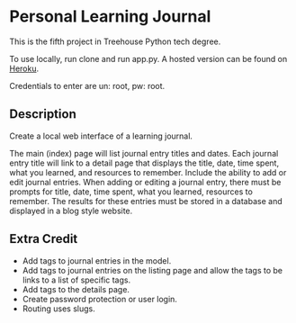# Personal Learning Journal

This is the fifth project in Treehouse Python tech degree.

To use locally, run clone and run app.py. A hosted version can be found on [Heroku](https://personal-learning-journal.herokuapp.com/list-entries).

Credentials to enter are un: root, pw: root.

## Description

Create a local web interface of a learning journal. 

The main (index) page will list journal entry titles and dates. 
Each journal entry title will link to a detail page that displays the title, date, time spent, what you learned, 
and resources to remember. 
Include the ability to add or edit journal entries. When adding or editing a journal entry, there must be prompts for 
title, date, time spent, what you learned, resources to remember. The results for these entries must be stored in a 
database and displayed in a blog style website.



## Extra Credit

- Add tags to journal entries in the model.
- Add tags to journal entries on the listing page and allow the tags to be links to a list of specific tags.
- Add tags to the details page.
- Create password protection or user login.
- Routing uses slugs.
